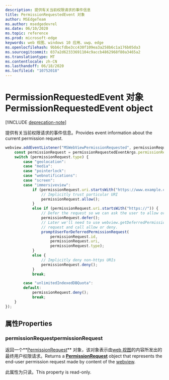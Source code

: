 ```yaml
---
description: 提供有关当前权限请求的事件信息
title: PermissionRequestedEvent 对象
author: MSEdgeTeam
ms.author: msedgedevrel
ms.date: 06/10/2020
ms.topic: reference
ms.prod: microsoft-edge
keywords: web 视图、windows 10 应用、uwp、edge
ms.openlocfilehash: 9bb6cfdbe3cc430f109ea3a258b6c1a176b05da3
ms.sourcegitcommit: 037a2d62333691104c9accb4862968f80a3465a2
ms.translationtype: MT
ms.contentlocale: zh-CN
ms.lasthandoff: 06/18/2020
ms.locfileid: "10752018"
---
```

# <span data-ttu-id="2e75d-104">PermissionRequestedEvent 对象</span><span class="sxs-lookup"><span data-stu-id="2e75d-104">PermissionRequestedEvent object</span></span>  

[!INCLUDE [deprecation-note](../includes/deprecation-note.md)]  

<span data-ttu-id="2e75d-105">提供有关当前权限请求的事件信息。</span><span class="sxs-lookup"><span data-stu-id="2e75d-105">Provides event information about the current permission request.</span></span>  

```javascript
webview.addEventListener("MSWebViewPermissionRequested", permissionRequestedEventArgs => {
    const permissionRequest = permissionRequestedEventArgs.permissionRequest;
    switch (permissionRequest.type) {
        case "geolocation":
        case "media":
        case "pointerlock":
        case "webnotifications":
        case "screen":
        case "immersiveview":
            if (permissionRequest.uri.startsWith("https://www.example.com/")) {
                // Implicitly trust particular URI
                permissionRequest.allow();
            }
            else if (permissionRequest.uri.startsWith("https://")) {
                // Defer the request so we can ask the user to allow or deny the request
                permissionRequest.defer();
                // Later we'll need to use webview.getDeferredPermissionRequestById for this
                // request and call allow or deny.
                promptUserForDeferredPermissionRequest(
                    permissionRequest.id,
                    permissionRequest.uri,
                    permissionRequest.type);
            }
            else {
                // Implicitly deny non-https URIs
                permissionRequest.deny();
            }
            break;

        case "unlimitedIndexedDBQuota":
        default:
            permissionRequest.deny();
            break;
    }
});
```  

## <span data-ttu-id="2e75d-106">属性</span><span class="sxs-lookup"><span data-stu-id="2e75d-106">Properties</span></span>  

### <span data-ttu-id="2e75d-107">permissionRequest</span><span class="sxs-lookup"><span data-stu-id="2e75d-107">permissionRequest</span></span>  

<span data-ttu-id="2e75d-108">返回一个**[PermissionRequest](permissionrequest.md)** 对象，该对象表示由[web 视图](../webview.md)的内容所发出的最终用户权限请求。</span><span class="sxs-lookup"><span data-stu-id="2e75d-108">Returns a **[PermissionRequest](permissionrequest.md)** object that represents the end-user permission request made by content of the [webview](../webview.md).</span></span>  

<span data-ttu-id="2e75d-109">此属性为只读。</span><span class="sxs-lookup"><span data-stu-id="2e75d-109">This property is read-only.</span></span>  
